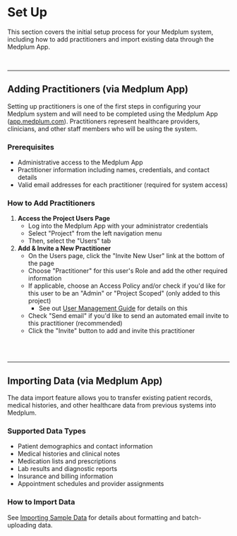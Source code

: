 # Set Up

This section covers the initial setup process for your Medplum system, including how to add practitioners and import existing data through the Medplum App.

<br />

--- 

## **Adding Practitioners (via Medplum App)**

Setting up practitioners is one of the first steps in configuring your Medplum system and will need to be completed using the Medplum App ([app.medplum.com](https://app.medplum.com/)). Practitioners represent healthcare providers, clinicians, and other staff members who will be using the system.

### **Prerequisites**

* Administrative access to the Medplum App  
* Practitioner information including names, credentials, and contact details  
* Valid email addresses for each practitioner (required for system access)

### **How to Add Practitioners**

1. **Access the Project Users Page**  
   * Log into the Medplum App with your administrator credentials  
   * Select "Project" from the left navigation menu
   * Then, select the "Users" tab
2. **Add & Invite a New Practitioner**  
   * On the Users page, click the "Invite New User" link at the bottom of the page  
   * Choose "Practitioner" for this user's Role and add the other required information
   * If applicable, choose an Access Policy and/or check if you'd like for this user to be an "Admin" or "Project Scoped" (only added to this project)
      * See out [User Management Guide](https://www.medplum.com/docs/user-management) for details on this
   * Check "Send email" if you'd like to send an automated email invite to this practitioner (recommended)
   * Click the "Invite" button to add and invite this practitioner

<br />
<br />

--- 

## **Importing Data (via Medplum App)**

The data import feature allows you to transfer existing patient records, medical histories, and other healthcare data from previous systems into Medplum.

### **Supported Data Types**

* Patient demographics and contact information  
* Medical histories and clinical notes  
* Medication lists and prescriptions  
* Lab results and diagnostic reports  
* Insurance and billing information  
* Appointment schedules and provider assignments

### **How to Import Data**

See [Importing Sample Data](https://www.medplum.com/docs/tutorials/importing-sample-data) for details about formatting and batch-uploading data. 

<br />

